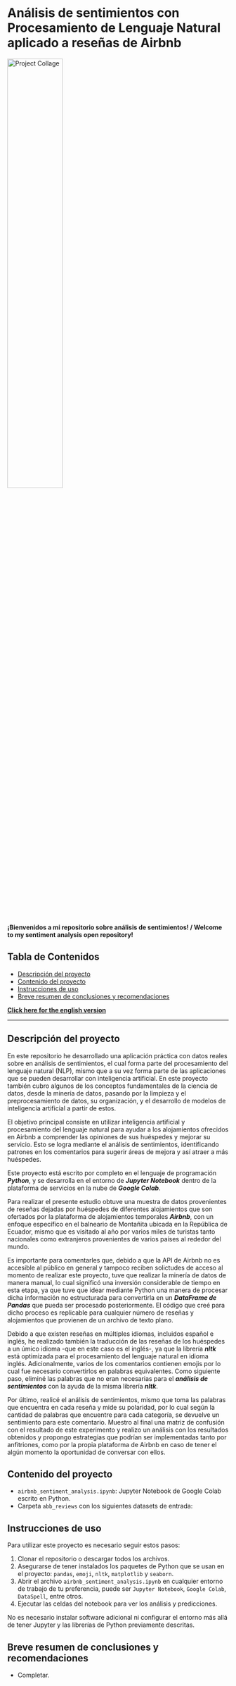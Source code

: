 # Análisis de sentimientos con Procesamiento de Lenguaje Natural aplicado a reseñas de Airbnb 


<img src="https://github.com/user-attachments/assets/d638e6c4-3821-4e5b-96d7-4c22b023380a" alt="Project Collage" width="50%">

**¡Bienvenidos a mi repositorio sobre an&aacute;lisis de sentimientos! / Welcome to my sentiment analysis open repository!**

## Tabla de Contenidos

- [Descripción del proyecto](#descripción-del-proyecto)
- [Contenido del proyecto](#contenido-del-proyecto)
- [Instrucciones de uso](#instrucciones-de-uso)
- [Breve resumen de conclusiones y recomendaciones](#breve-resumen-de-conclusiones-y-recomendaciones)

[**Click here for the english version**](https://github.com/carlos-calderon-cabezas/airbnb-sentiment-analysis/blob/main/README_EN.md)

---

## Descripción del proyecto

En este repositorio he desarrollado una aplicación práctica con datos reales sobre en análisis de sentimientos, el cual forma parte del procesamiento del lenguaje natural (NLP), mismo que a su vez forma parte de las aplicaciones que se pueden desarrollar con inteligencia artificial. En este proyecto también cubro algunos de los conceptos fundamentales de la ciencia de datos, desde la minería de datos, pasando por la limpieza y el preprocesamiento de datos, su organización, y el desarrollo de modelos de inteligencia artificial a partir de estos.

El objetivo principal consiste en utilizar inteligencia artificial y procesamiento del lenguaje natural para ayudar a los alojamientos ofrecidos en Airbnb a comprender las opiniones de sus huéspedes y mejorar su servicio. Esto se logra mediante el análisis de sentimientos, identificando patrones en los comentarios para sugerir áreas de mejora y así atraer a más huéspedes.

Este proyecto está escrito por completo en el lenguaje de programación ***Python***, y se desarrolla en el entorno de ***Jupyter Notebook*** dentro de la plataforma de servicios en la nube de ***Google Colab***.

Para realizar el presente estudio obtuve una muestra de datos provenientes de reseñas dejadas por huéspedes de diferentes alojamientos que son ofertados por la plataforma de alojamientos temporales ***Airbnb***, con un enfoque específico en el balneario de Montañita ubicada en la República de Ecuador, mismo que es visitado al año por varios miles de turistas tanto nacionales como extranjeros provenientes de varios países al rededor del mundo.

Es importante para comentarles que, debido a que la API de Airbnb no es accesible al público en general y tampoco reciben solictudes de acceso al momento de realizar este proyecto, tuve que realizar la minería de datos de manera manual, lo cual significó una inversión considerable de tiempo en esta etapa, ya que tuve que idear mediante Python una manera de procesar dicha información no estructurada para convertirla en un ***DataFrame de Pandas*** que pueda ser procesado posteriormente. El código que creé para dicho proceso es replicable para cualquier número de reseñas y alojamientos que provienen de un archivo de texto plano.

Debido a que existen reseñas en múltiples idiomas, incluidos español e inglés, he realizado también la traducción de las reseñas de los huéspedes a un úmico idioma -que en este caso es el inglés-, ya que la librería ***nltk*** está optimizada para el procesamiento del lenguaje natural en idioma inglés. Adicionalmente, varios de los comentarios contienen emojis por lo cual fue necesario convertirlos en palabras equivalentes. Como siguiente paso, eliminé las palabras que no eran necesarias para el ***análisis de sentimientos*** con la ayuda de la misma librería ***nltk***.

Por último, realicé el análisis de sentimientos, mismo que toma las palabras que encuentra en cada reseña y mide su polaridad, por lo cual según la cantidad de palabras que encuentre para cada categoría, se devuelve un sentimiento para este comentario. Muestro al final una matriz de confusión con el resultado de este experimento y realizo un análisis con los resultados obtenidos y propongo estrategias que podrían ser implementadas tanto por anfitriones, como por la propia plataforma de Airbnb en caso de tener el algún momento la oportunidad de conversar con ellos.

## Contenido del proyecto

- `airbnb_sentiment_analysis.ipynb`: Jupyter Notebook de Google Colab escrito en Python.
- Carpeta `abb_reviews` con los siguientes datasets de entrada:

## Instrucciones de uso

Para utilizar este proyecto es necesario seguir estos pasos:

1. Clonar el repositorio o descargar todos los archivos.
2. Asegurarse de tener instalados los paquetes de Python que se usan en el proyecto: `pandas`, `emoji`, `nltk`, `matplotlib` y `seaborn`.
3. Abrir el archivo `airbnb_sentiment_analysis.ipynb` en cualquier entorno de trabajo de tu preferencia, puede ser `Jupyter Notebook`, `Google Colab`, `DataSpell`, entre otros.
4. Ejecutar las celdas del notebook para ver los análisis y predicciones.

No es necesario instalar software adicional ni configurar el entorno más allá de tener Jupyter y las librerías de Python previamente descritas.

## Breve resumen de conclusiones y recomendaciones

- Completar.